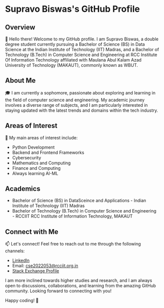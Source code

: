 # Supravo Biswas's GitHub Profile

## Overview

👋 Hello there! Welcome to my GitHub profile. I am Supravo Biswas, a double degree student currently pursuing a Bachelor of Science (BS) in Data Science at the Indian Institute of Technology (IIT) Madras, and a Bachelor of Technology (B.Tech) in Computer Science and Engineering at RCC Institute Of Information Technology affiliated with Maulana Abul Kalam Azad University of Technology (MAKAUT), commonly known as WBUT.

## About Me

🎓 I am currently a sophomore, passionate about exploring and learning in the field of computer science and engineering. My academic journey involves a diverse range of subjects, and I am particularly interested in staying updated with the latest trends and domains within the tech industry.

## Areas of Interest

🚀 My main areas of interest include:

- Python Development
- Backend and Frontend Frameworks
- Cybersecurity
- Mathematics and Computing
- Finance and Computing
- Always learning AI-ML
  

## Academics

- Bachelor of Science (BS) in DataSceince and Applications - Indian Institute of Technology (IIT) Madras
- Bachelor of Technology (B.Tech) in Computer Science and Engineering - RCCIIT RCC Institute of Information Technology, MAKAUT

## Connect with Me

📫 Let's connect! Feel free to reach out to me through the following channels:

- [LinkedIn](https://www.linkedin.com/in/supravo-biswas/)
- Email: cse2022053@rcciit.org.in
- [Stack Exchange Profile](https://stackexchange.com/users/your-stack-exchange-id)

I am more inclined towards higher studies and research, and I am always open to discussions, collaborations, and learning from the amazing GitHub community. Looking forward to connecting with you!

Happy coding! 🚀

